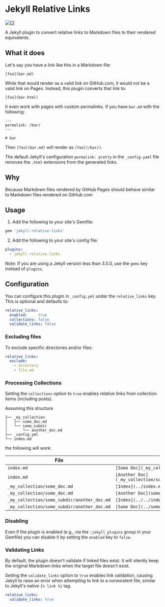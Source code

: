 # Jekyll Relative Links

[![CI](https://github.com/benbalter/jekyll-relative-links/actions/workflows/ci.yml/badge.svg)](https://github.com/benbalter/jekyll-relative-links/actions/workflows/ci.yml)

A Jekyll plugin to convert relative links to Markdown files to their rendered equivalents.

## What it does

Let's say you have a link like this in a Markdown file:

```
[foo](bar.md)
```

While that would render as a valid link on GitHub.com, it would not be a valid link on Pages. Instead, this plugin converts that link to:

```
[foo](bar.html)
```

It even work with pages with custom permalinks. If you have `bar.md` with the following:

```
---
permalink: /bar/
---

# bar
```

Then `[foo](bar.md)` will render as `[foo](/bar/)`.

The default Jekyll's configuration `permalink: pretty` in the `_config.yaml`
file removes the `.html` extensions from the generated links.

## Why

Because Markdown files rendered by GitHub Pages should behave similar to Markdown files rendered on GitHub.com

## Usage

1. Add the following to your site's Gemfile:

  ```ruby
  gem 'jekyll-relative-links'
  ```

2. Add the following to your site's config file:

  ```yml
  plugins:
    - jekyll-relative-links
  ```
  Note: If you are using a Jekyll version less than 3.5.0, use the `gems` key instead of `plugins`.

## Configuration

You can configure this plugin in `_config.yml` under the `relative_links` key. This is optional and defaults to:

```yml
relative_links:
  enabled:     true
  collections: false
  validate_links: false
```

### Excluding files

To exclude specific directories and/or files:

```yml
relative_links:
  exclude:
    - directory
    - file.md
```

### Processing Collections

Setting the `collections` option to `true` enables relative links from collection items (including posts).

Assuming this structure

~~~
├── _my_collection
│   ├── some_doc.md
│   └── some_subdir
│       └── another_doc.md
├── _config.yml
└── index.md
~~~

the following will work:

File | Link
-|-
`index.md` | `[Some Doc](_my_collection/some_doc.md)`
`index.md` | `[Another Doc](_my_collection/some_subdir/another_doc.md)`
`_my_collection/some_doc.md` | `[Index](../index.md)`
`_my_collection/some_doc.md` | `[Another Doc](some_subdir/another_doc.md)`
`_my_collection/some_subdir/another_doc.md` | `[Index](../../index.md)`
`_my_collection/some_subdir/another_doc.md` | `[Some Doc](../some_doc.md)`


### Disabling

Even if the plugin is enabled (e.g., via the `:jekyll_plugins` group in your Gemfile) you can disable it by setting the `enabled` key to `false`.

### Validating Links

By default, the plugin doesn't validate if linked files exist. It will silently keep the original Markdown links when the target file doesn't exist.

Setting the `validate_links` option to `true` enables link validation, causing Jekyll to raise an error when attempting to link to a nonexistent file, similar to Jekyll's native `{% link %}` tag.

```yml
relative_links:
  validate_links: true
```
